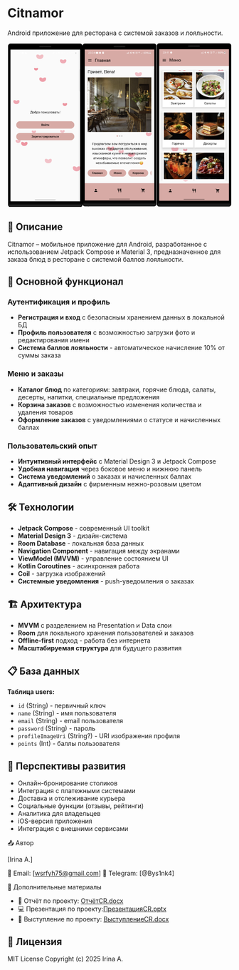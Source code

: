 # Citnamor
Android приложение для ресторана с системой заказов и лояльности.

![app1.png](src/main/res/drawable/app1.png)

## 📱 Описание
Citnamor – мобильное приложение для Android, разработанное с использованием Jetpack Compose и Material 3, предназначенное для заказа блюд в ресторане с системой баллов лояльности.

## 🌟 Основной функционал

### Аутентификация и профиль
- **Регистрация и вход** с безопасным хранением данных в локальной БД
- **Профиль пользователя** с возможностью загрузки фото и редактирования имени
- **Система баллов лояльности** - автоматическое начисление 10% от суммы заказа

### Меню и заказы
- **Каталог блюд** по категориям: завтраки, горячие блюда, салаты, десерты, напитки, специальные предложения
- **Корзина заказов** с возможностью изменения количества и удаления товаров
- **Оформление заказов** с уведомлениями о статусе и начисленных баллах

### Пользовательский опыт
- **Интуитивный интерфейс** с Material Design 3 и Jetpack Compose
- **Удобная навигация** через боковое меню и нижнюю панель
- **Система уведомлений** о заказах и начисленных баллах
- **Адаптивный дизайн** с фирменным нежно-розовым цветом

## 🛠 Технологии
- **Jetpack Compose** - современный UI toolkit
- **Material Design 3** - дизайн-система
- **Room Database** - локальная база данных
- **Navigation Component** - навигация между экранами
- **ViewModel (MVVM)** - управление состоянием UI
- **Kotlin Coroutines** - асинхронная работа
- **Coil** - загрузка изображений
- **Системные уведомления** - push-уведомления о заказах

## 🏗 Архитектура
- **MVVM** с разделением на Presentation и Data слои
- **Room** для локального хранения пользователей и заказов
- **Offline-first** подход - работа без интернета
- **Масштабируемая структура** для будущего развития

## 📋 База данных
**Таблица users:**
- `id` (String) - первичный ключ
- `name` (String) - имя пользователя  
- `email` (String) - email пользователя
- `password` (String) - пароль
- `profileImageUri` (String?) - URI изображения профиля
- `points` (Int) - баллы пользователя

## 🚀 Перспективы развития
- Онлайн-бронирование столиков
- Интеграция с платежными системами
- Доставка и отслеживание курьера
- Социальные функции (отзывы, рейтинги)
- Аналитика для владельцев
- iOS-версия приложения
- Интеграция с внешними сервисами

📤 Автор

[Irina A.]

📧 Email: [wsrfyh75@gmail.com]
📱 Telegram: [@Bys1nk4]

📂 Дополнительные материалы
- 📄 Отчёт по проекту: [ОтчётCR.docx](ОтчётCR.docx)
- 💻 Презентация по проекту:[ПрезентацияCR.pptx](ПрезентацияCR.pptx)
- 📜 Выступление по проекту: [ВыступлениеCR.docx](ВыступлениеCR.docx)

## 📄 Лицензия

MIT License Copyright (c) 2025 Irina A.
